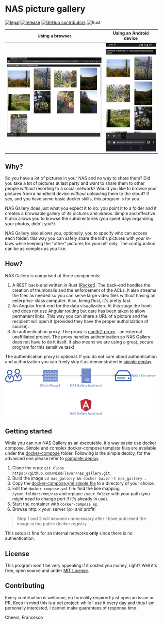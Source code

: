 # NAS picture gallery

[![legal](https://img.shields.io/github/license/mindflavor/nas_gallery.svg)](LICENSE) [![release](https://img.shields.io/github/release/mindflavor/nas_gallery.svg)](https://github.com/MindFlavor/nas_gallery/releases) [![GitHub contributors](https://img.shields.io/github/contributors/MindFlavor/nas_gallery.svg)](https://github.com/MindFlavor/nas_gallery/graphs/contributors) ![Rust](https://github.com/MindFlavor/nas_gallery/workflows/Rust/badge.svg)

Using a browser | Using an Android device
-- | --
![example00](docs/fire00.png) | ![example_android](docs/android00.jpg)

## Why?

So you have a lot of pictures in your NAS and no way to share them? Did you take a lot of pictures at last party and want to share them to other people *without* resorting to a social network? Would you like to browse your pictures from a handheld device *without* uploading them to the cloud? If yes, and you have some basic docker skills, this program is for you. 

NAS Gallery does just what you expect it to do: you point it to a folder and it creates a browsable gallery of its pictures and videos. Simple and effective. It also allows you to browse the subdirectories (you spent days organizing your photos, didn't you?). 

NAS Gallery also allows you, optionally, you to specify who can access each folder: this way you can safely share the kid's pictures with your in-laws while keeping the "other" pictures for yourself only. The configuration can be as complex as you like.

## How?

NAS Gallery is comprised of three components: 

1. A REST back-end written in Rust ([Rocket](https://rocket.rs/)). The back-end handles the creation of thumbnails and the enforcement of the ACLs. It also streams the files as needed so you can serve large video files without having an enterprise-class computer. Also, being Rust, it's pretty fast.
2. An Angular front-end for the data visualization. At this stage the front-end does not use Angular routing but care has been taken to allow permanent links. This way you can share a URL of a picture and the recipient will open it (provided they have the proper authorization of course).
3. An authentication proxy. The proxy is [oauth2-proxy](https://github.com/oauth2-proxy/oauth2-proxy) - an external unaffiliated project. The proxy handles authentication so NAS Gallery does not have to do it itself. It also means we are using a great, secure program for this sensitive task!

The authentication proxy is optional. If you do not care about authentication and authorization you can freely skip it as demonstrated in [simple deploy](docs/simple_deploy.md).

![logical diagram](docs/diag.png)

## Getting started

While you can run NAS Gallery as an executable, it's way easier use docker compose. Simple and complex docker-compose template files are available under the [docker-compose](https://github.com/MindFlavor/nas_gallery/tree/master/docker-compose) folder. Following is the simple deploy, for the advanced one please refer to [complete deploy](docs/complete_deploy.md).

1. Clone the repo: `git clone https://github.com/MindFlavor/nas_gallery.git`
2. Build the image `cd nas_gallery && docker build -t nas_gallery .`
3. Copy the [docker-compose.yml simple file](https://github.com/MindFlavor/nas_gallery/blob/master/docker-compose/simple/docker-compose.yml) to a directory of your choice.
4. Edit the `docker-compose.yml` file: find the line mapping `- /your_folder:/mnt/nas` and replace `/your_folder` with your path (you might need to change port if it's already in use).
5. Start the container with `docker-compose up`. 
6. Browse http::<your_server_ip> and profit!

> Step 1 and 2 will become unnecessary after I have published the image in the public docker registry.

This setup is fine for an internal networks **only** since there is no authentication. 

## License

This program won't be very appealing if it costed you money, right? Well it's free, open source and under [MIT License](LICENSE). 

## Contributing

Every contribution is welcome, no formality required: just open an issue or PR. Keep in mind this is a pet project: while I use it every day and thus I am personally interested, I cannot make guarantees of response time. 

Cheers,
Francesco
